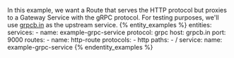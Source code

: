 In this example, we want a Route that serves the HTTP protocol but proxies to a Gateway Service with the gRPC protocol.
For testing purposes, we'll use [grpcb.in](https://grpcb.in/) as the upstream service.
{% entity_examples %}
entities:
  services:
    - name: example-grpc-service
      protocol: grpc
      host: grpcb.in
      port: 9000
  routes:
    - name: http-route
      protocols:
      - http
      paths:
      - /
      service: 
        name: example-grpc-service
{% endentity_examples %}
